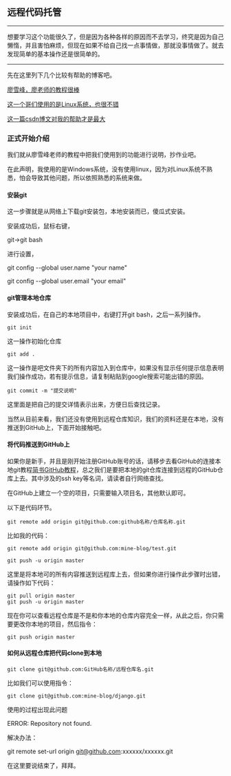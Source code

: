 ## 远程代码托管

---
想要学习这个功能很久了，但是因为各种各样的原因而不去学习，终究是因为自己懒惰，并且害怕麻烦，但现在如果不给自己找一点事情做，那就没事情做了。就去发现简单的基本操作还是很简单的。

---

先在这里列下几个比较有帮助的博客吧。

[廖雪峰，廖老师的教程很棒](https://www.liaoxuefeng.com/wiki/896043488029600/898732864121440)

[这一个哥们使用的是Linux系统，也很不错](https://segmentfault.com/a/1190000003728094)

[这一篇csdn博文对我的帮助才是最大](https://blog.csdn.net/kilotwo/article/details/85564154?depth_1-utm_source=distribute.pc_relevant.none-task-blog-BlogCommendFromBaidu-3&utm_source=distribute.pc_relevant.none-task-blog-BlogCommendFromBaidu-3)

### 正式开始介绍

我们就从廖雪峰老师的教程中把我们使用到的功能进行说明，抄作业吧。

在此声明，我使用的是Windows系统，没有使用linux，因为对Linux系统不熟悉，怕会导致其他问题，所以依照熟悉的系统来做。

#### 安装git

这一步骤就是从网络上下载git安装包，本地安装而已，傻瓜式安装。

安装成功后，鼠标右键，

git->git bash

进行设置，

git config --global user.name "your name"

git config --global user.email "your email"

#### git管理本地仓库

安装成功后，在自己的本地项目中，右键打开git bash，之后一系列操作。

` git init `

这一操作初始化仓库

` git add . `

这一操作是吧文件夹下的所有内容加入到仓库中，如果没有显示任何提示信息表明我们操作成功，若有提示信息，请复制粘贴到google搜索可能出错的原因。

` git commit -m "提交说明" `

这里面是把自己的提交详情表示出来，方便日后查找记录。

当然从目前来看，我们还没有使用到远程仓库知识，我们的资料还是在本地，没有推送到GitHub上，下面开始接触吧。

#### 将代码推送到GitHub上

如果你是新手，并且是刚开始注册GitHub账号的话，请移步去看GitHub的连接本地git教程[简书GitHub教程](https://www.jianshu.com/p/68b9e463333f)，总之我们是要把本地的git仓库连接到远程的GitHub仓库上去。其中涉及的ssh key等名词，请读者自行网络查找。

在GitHub上建立一个空的项目，只需要输入项目名，其他默认即可。

以下是代码环节。

` git remote add origin git@github.com:github名称/仓库名称.git `

比如我的代码：

` git remote add origin git@github.com:mine-blog/test.git `

` git push -u origin master `

这里是将本地可的所有内容推送到远程库上去，但如果你进行操作此步骤时出错，请操作如下代码：

```
git pull origin master
git push -u origin master

```

现在你可以查看远程仓库是不是和你本地的仓库内容完全一样，从此之后，你只需要更改你本地的项目，然后指令：

` git push origin master `

#### 如何从远程仓库把代码clone到本地

` git clone git@github.com:GitHub名称/远程仓库名.git `

比如我们可以使用指令：

` git clone git@github.com:mine-blog/django.git `

使用的过程出现此问题

ERROR: Repository not found.

解决办法：

git remote set-url origin git@github.com:xxxxxx/xxxxxx.git


在这里要说结束了，拜拜。



